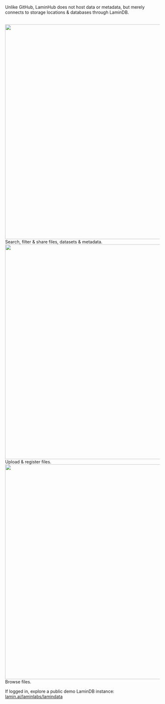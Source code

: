 Unlike GitHub, LaminHub does not host data or metadata, but merely connects to storage locations & databases through LaminDB.

<br>

<img src="https://lamin-site-assets.s3.amazonaws.com/.lamindb/mgiwiUGN6HXZww7NOv9H.png" width="700px">
Search, filter & share files, datasets & metadata.

<br>

<img src="https://lamin-site-assets.s3.amazonaws.com/.lamindb/RIfWLxuEQ3oDjAtPaSDA.png" width="700px">
Upload & register files.

<br>

<img src="https://lamin-site-assets.s3.amazonaws.com/.lamindb/JPGVeyqzGYHSYHqBPrKg.png" width="700px">
Browse files.

<br>

If logged in, explore a public demo LaminDB instance: [lamin.ai/laminlabs/lamindata](https://lamin.ai/laminlabs/lamindata)

